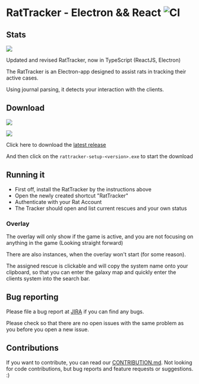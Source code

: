# RatTracker - Electron && React ![CI](https://github.com/FuelRats/RatTracker-electron/workflows/CI/badge.svg)

## Stats

[![](https://img.shields.io/github/downloads/FuelRats/RatTracker-electron/total.svg)](https://github.com/FuelRats/RatTracker-electron)

Updated and revised RatTracker, now in TypeScript (ReactJS, Electron)

The RatTracker is an Electron-app designed to assist rats in tracking their active cases.

Using journal parsing, it detects your interaction with the clients.

## Download

[![](https://img.shields.io/github/tag-date/FuelRats/RatTracker-electron.svg)](https://github.com/FuelRats/RatTracker-electron/releases/latest)

[![](https://img.shields.io/github/release-date/FuelRats/RatTracker-electron.svg)](https://github.com/FuelRats/RatTracker-electron/releases/latest)

Click here to download the [latest release](https://github.com/FuelRats/RatTracker-electron/releases/latest)

And then click on the `rattracker-setup-<version>.exe` to start the download

## Running it

- First off, install the RatTracker by the instructions above
- Open the newly created shortcut "RatTracker"
- Authenticate with your Rat Account
- The Tracker should open and list current rescues and your own status

### Overlay

The overlay will only show if the game is active, and you are not focusing on anything in the game (Looking straight forward)

There are also instances, when the overlay won't start (for some reason).

The assigned rescue is clickable and will copy the system name onto your clipboard, so that you can enter the galaxy map and quickly enter the clients system into the search bar.

## Bug reporting

Please file a bug report at [JIRA](https://jira.fuelrats.com/projects/RTE/issues/) if you can find any bugs.

Please check so that there are no open issues with the same problem as you before you open a new issue.

## Contributions

If you want to contribute, you can read our [CONTRIBUTION.md](CONTRIBUTING.md).
Not looking for code contributions, but bug reports and feature requests or suggestions. :)
